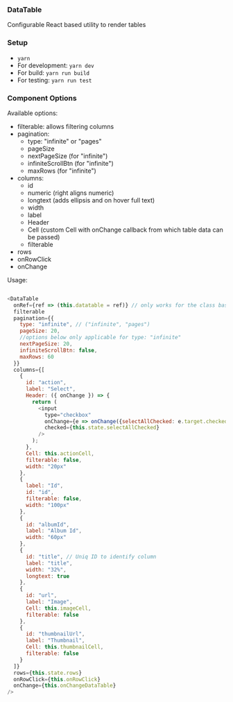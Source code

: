 ### DataTable

Configurable React based utility to render tables

### Setup

- `yarn`
- For development: `yarn dev`
- For build: `yarn run build`
- For testing: `yarn run test`


### Component Options

Available options:

- filterable: allows filtering columns
- pagination:
  - type: "infinite" or "pages"
  - pageSize
  - nextPageSize (for "infinite")
  - infiniteScrollBtn (for "infinite")
  - maxRows (for "infinite")
- columns:
  - id
  - numeric (right aligns numeric)
  - longtext (adds ellipsis and on hover full text)
  - width
  - label
  - Header
  - Cell (custom Cell with onChange callback from which table data can be passed)
  - filterable
- rows
- onRowClick
- onChange

Usage:

```javascript

<DataTable
  onRef={ref => (this.datatable = ref)} // only works for the class based implementation
  filterable
  pagination={{
    type: "infinite", // ("infinite", "pages")
    pageSize: 20,
    //options below only applicable for type: "infinite"
    nextPageSize: 20,
    infiniteScrollBtn: false,
    maxRows: 60
  }}
  columns={[
    {
      id: "action",
      label: "Select",
      Header: ({ onChange }) => {
        return (
          <input
            type="checkbox"
            onChange={e => onChange({selectAllChecked: e.target.checked})}
            checked={this.state.selectAllChecked}
          />
        );
      },
      Cell: this.actionCell,
      filterable: false,
      width: "20px"
    },
    {
      label: "Id",
      id: "id",
      filterable: false,
      width: "100px"
    },
    {
      id: "albumId",
      label: "Album Id",
      width: "60px"
    },
    {
      id: "title", // Uniq ID to identify column
      label: "title",
      width: "32%",
      longtext: true
    },
    {
      id: "url",
      label: "Image",
      Cell: this.imageCell,
      filterable: false
    },
    {
      id: "thumbnailUrl",
      label: "Thumbnail",
      Cell: this.thumbnailCell,
      filterable: false
    }
  ]}
  rows={this.state.rows}
  onRowClick={this.onRowClick}
  onChange={this.onChangeDataTable}
/>

```
